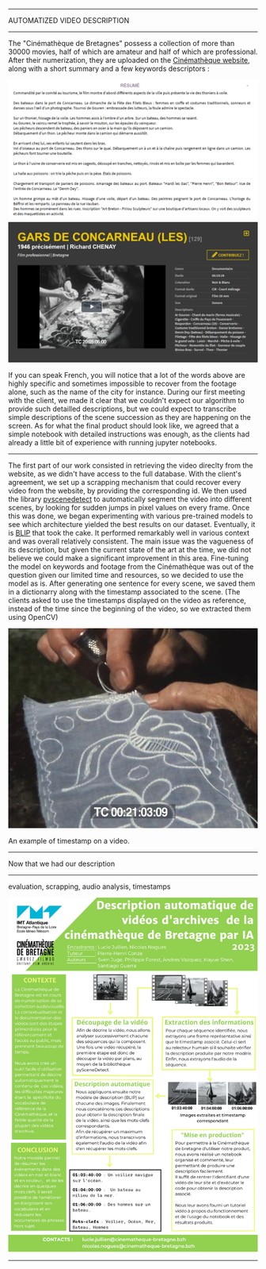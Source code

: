 
---

<p class="titletext">AUTOMATIZED VIDEO DESCRIPTION</p>

---

<p class="articletext">The "Cinémathèque de Bretagnes" possess a collection of more than 30000 movies, half of which are amateur and half of which are professional. After their numerization, they are uploaded on the <a href="https://www.cinematheque-bretagne.bzh/" class="imgarticle">Cinémathèque website</a>, along with a short summary and a few keywords descriptors : </p> 

<img src="images/resumecinematheque.png?raw=true" alt="resumecinematheque" class="imgarticle"/>
<img src="images/keywordscinematheque.png?raw=true" alt="keywordscinematheque" class="imgarticle"/>

<p class="articletext">If you can speak French, you will notice that a lot of the words above are highly specific and sometimes impossible to recover from the footage alone, such as the name of the city for instance. During our first meeting with the client, we made it clear that we couldn't expect our algorithm to provide such detailled descriptions, but we could expect to transcribe simple descriptions of the scene succession as they are happening on the screen. As for what the final product should look like, we agreed that a simple notebook with detailed instructions was enough, as the clients had already a little bit of experience with running jupyter notebooks.</p>

---

<p class="articletext">The first part of our work consisted in retrieving the video direclty from the website, as we didn't have access to the full database. With the client's agreement, we set up a scrapping mechanism that could recover every video from the website, by providing the corresponding id. We then used the library <a href="https://www.scenedetect.com/" class="imgarticle">pyscenedetect</a> to automatically segment the video into different scenes, by looking for sudden jumps in pixel values on every frame. Once this was done, we began experimenting with various pre-trained models to see which architecture yielded the best results on our dataset. Eventually, it is <a href="https://github.com/salesforce/BLIP" class="imgarticle">BLIP</a> that took the cake. It performed remarkably well in various context and was overall relatively consistent. The main issue was the vagueness of its description, but given the current state of the art at the time, we did not believe we could make a significant improvement in this area. Fine-tuning the model on keywords and footage from the Cinémathèque was out of the question given our limited time and resources, so we decided to use the model as is. After generating one sentence for every scene, we saved them in a dictionarry along with the timestamp associated to the scene. (The clients asked to use the timestamps displayed on the video as reference, instead of the time since the beginning of the video, so we extracted them using OpenCV) </p>

<img src="images/12.png?raw=true" alt="timestamp example" class="imgarticle"/>
<p class="articletext">An example of timestamp on a video.</p>

---

<p class="articletext">Now that we had our description </p>

---


<p class="articletext">evaluation, scrapping, audio analysis, timestamps</p>

<img src="images/poster.png?raw=true" alt="poster cinematheque" class="imgarticle"/>

---


